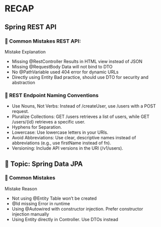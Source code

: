 # RECAP 

## Spring REST API
### 🚫 Common Mistakes REST API:
Mistake	Explanation

- Missing @RestController	Results in HTML view instead of JSON
- Missing @RequestBody	Data will not bind to DTO
- No @PathVariable used	404 error for dynamic URLs
- Directly using Entity	Bad practice, should use DTO for security and abstraction

### 🧾 REST Endpoint Naming Conventions
* Use Nouns, Not Verbs: Instead of /createUser, use /users with a POST request. 
* Pluralize Collections: GET /users retrieves a list of users, while GET /users/{id} retrieves a specific user. 
* Hyphens for Separation.
* Lowercase: Use lowercase letters in your URIs. 
* Avoid Abbreviations: Use clear, descriptive names instead of abbreviations (e.g., use firstName instead of fn). 
* Versioning: Include API versions in the URI (/v1/users). 


## 🧠 Topic: Spring Data JPA

### 🚫 Common Mistakes 
Mistake	Reason

* Not using @Entity	Table won’t be created
* @Id missing	Error in runtime
* Using @Autowired with constructor injection. Prefer constructor injection manually
* Using Entity directly in Controller. Use DTOs instead